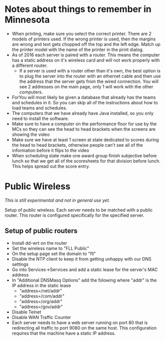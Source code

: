 Notes about things to remember in Minnesota
===========================================

  * When printing, make sure you select the correct printer. There are 2 models of printers used. If the wrong printer is used, then the margins are wrong and text gets chopped off the top and the left edge. Match up the printer model with the name of the printer in the print dialog.
  * As of 2016 each server is paired with a router. This means the computer has a static address on it's wireless card and will not work properly with a different router.
    * If a server is used with a router other than it's own, the best option is to plug the server into the router with an ethernet cable and then use the address that the server gets from the wired connection. You will see 2 addresses on the main page, only 1 will work with the other computers.
  * ForYou will most likely be given a database that already has the teams and schedules in it. So you can skip all of the instructions about how to load teams and schedules.
  * The computers that we have already have Java installed, so you only need to install the software.
  * Make sure to have a computer on the performance floor for use by the MCs so they can see the head to head brackets when the screens are showing the video
  * Make sure we have at least 1 screen at state dedicated to scores during the head to head brackets, otherwise people can't see all of the information before it flips to the video
  * When scheduling state make one award group finish subjective before lunch so that we get all of the scoresheets for that division before lunch. This helps spread out the score entry.

Public Wireless
==============

*This is still experimental and not in general use yet.*

Setup of public wireless. Each server needs to be matched with a public router. This router is configured specifically for the specified server.

Setup of public routers
-----------------------
  * Install dd-wrt on the router
  * Set the wireless name to "FLL Public"
  * On the setup page set the domain to "fll"
  * Disable the NTP client to keep it from getting unhappy with our DNS settings
  * Go into Services->Services and add a static lease for the server's MAC address
  * In "Additional DNSMasq Options" add the folowing where "addr" is the IP address in the static lease
    * "address=/net/addr" 
    * "address=/com/addr" 
    * "address=/org/addr" 
    * "address=/gov/addr" 
  * Disable Telnet
  * Disable WAN Traffic Counter
  * Each server needs to have a web server running on port 80 that is redirecting all traffic to port 9080 on the same host. This configuration requires that the machine have a static IP address.
